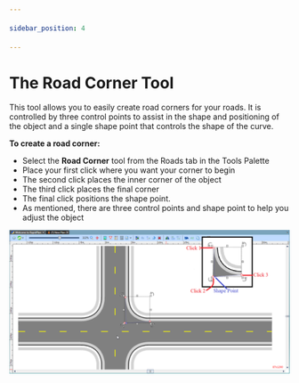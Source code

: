 ```yaml
---

sidebar_position: 4

---
```

# The Road Corner Tool 

This tool allows you to easily create road corners for your roads. It is controlled by three control points to assist in the shape and positioning of the object and a single shape point that controls the shape of the curve.

**To create a road corner:**

 - Select the **Road Corner** tool from the Roads tab in the Tools Palette
 - Place your first click where you want your corner to begin
 - The second click places the inner corner of the object
 - The third click places the final corner
 - The final click positions the shape point. 
 - As mentioned, there are three control points and shape point to help you adjust the object

![The_Road_Corner_Tool](./assets/The_Road_Corner_Tool.png)